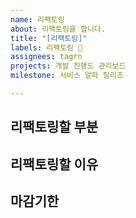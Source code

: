 ```yaml
---
name: 리팩토링
about: 리팩토링을 합니다.
title: "[리팩토링]"
labels: 리팩토링 🤨
assignees: tagrn
projects: 개발 진행도 관리보드
milestone: 서비스 알파 릴리즈

---
```


**리팩토링할 부분**
- 

**리팩토링할 이유**
-

**마감기한**
-
